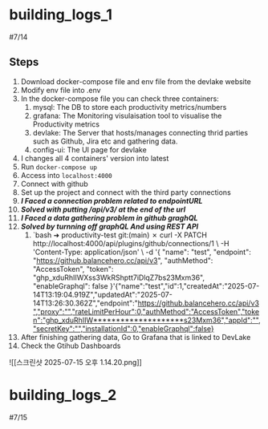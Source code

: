 # building_logs_1
#7/14
## Steps
1. Download docker-compose file and env file from the devlake website
2. Modify env file into .env
3. In the docker-compose file you can check three containers: 
	1. mysql: The DB to store each productivity metrics/numbers
	2. grafana: The Monitoring visulaisation tool to visualise the Productivity metrics
	3. devlake: The Server that hosts/manages connecting thrid parties such as Github, Jira etc and gathering data. 
	4. config-ui: The UI page for devlake
4. I changes all 4 containers' version into latest
5. Run `docker-compose up`
6. Access into `localhost:4000`
7. Connect with github
8. Set up the project and connect with the third party connections
9. ***I Faced a connection problem related to endpointURL***
10. ***Solved with putting /api/v3/ at the end of the url***
11. ***I Faced a data gathering problem in github graghQL*** 
12. ***Solved by turnning off graphQL And using REST API***
	1. `bash
		➜  productivity-test git:(main) ✗ curl -X PATCH http://localhost:4000/api/plugins/github/connections/1 \     -H 'Content-Type: application/json' \ -d '{
           "name": "test",
           "endpoint": "https://github.balancehero.cc/api/v3",
           "authMethod": "AccessToken",
           "token": "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",
           "enableGraphql": false
         }'{"name":"test","id":1,"createdAt":"2025-07-14T13:19:04.919Z","updatedAt":"2025-07-14T13:26:30.362Z","endpoint":"https://github.balancehero.cc/api/v3","proxy":"","rateLimitPerHour":0,"authMethod":"AccessToken","token":"ghp_xduRhIIW********************s23Mxm36","appId":"","secretKey":"","installationId":0,"enableGraphql":false} 
13. After finishing gathering data, Go to Grafana that is linked to DevLake
14. Check the Gtihub Dashboards

![[스크린샷 2025-07-15 오후 1.14.20.png]]
# building_logs_2
#7/15
